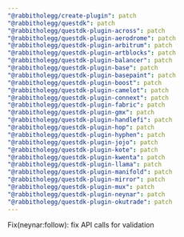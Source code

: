 ```yaml
---
"@rabbitholegg/create-plugin": patch
"@rabbitholegg/questdk": patch
"@rabbitholegg/questdk-plugin-across": patch
"@rabbitholegg/questdk-plugin-aerodrome": patch
"@rabbitholegg/questdk-plugin-arbitrum": patch
"@rabbitholegg/questdk-plugin-artblocks": patch
"@rabbitholegg/questdk-plugin-balancer": patch
"@rabbitholegg/questdk-plugin-base": patch
"@rabbitholegg/questdk-plugin-basepaint": patch
"@rabbitholegg/questdk-plugin-boost": patch
"@rabbitholegg/questdk-plugin-camelot": patch
"@rabbitholegg/questdk-plugin-connext": patch
"@rabbitholegg/questdk-plugin-fabric": patch
"@rabbitholegg/questdk-plugin-gmx": patch
"@rabbitholegg/questdk-plugin-handlefi": patch
"@rabbitholegg/questdk-plugin-hop": patch
"@rabbitholegg/questdk-plugin-hyphen": patch
"@rabbitholegg/questdk-plugin-jojo": patch
"@rabbitholegg/questdk-plugin-kote": patch
"@rabbitholegg/questdk-plugin-kwenta": patch
"@rabbitholegg/questdk-plugin-llama": patch
"@rabbitholegg/questdk-plugin-manifold": patch
"@rabbitholegg/questdk-plugin-mirror": patch
"@rabbitholegg/questdk-plugin-mux": patch
"@rabbitholegg/questdk-plugin-neynar": patch
"@rabbitholegg/questdk-plugin-okutrade": patch
---
```


Fix(neynar:follow): fix API calls for validation
